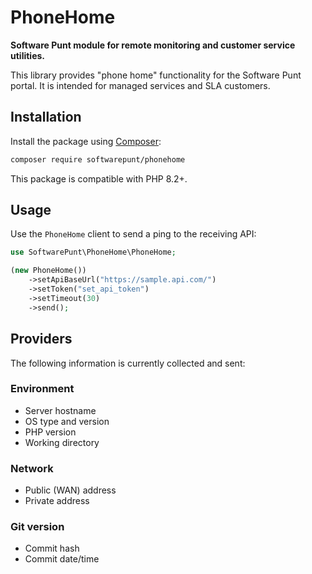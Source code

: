# PhoneHome
**Software Punt module for remote monitoring and customer service utilities.**

This library provides "phone home" functionality for the Software Punt portal. It is intended for managed services and SLA customers.

## Installation
Install the package using [Composer](https://getcomposer.org/):

```bash
composer require softwarepunt/phonehome
```

This package is compatible with PHP 8.2+.

## Usage

Use the `PhoneHome` client to send a ping to the receiving API:

```php
use SoftwarePunt\PhoneHome\PhoneHome;

(new PhoneHome())
    ->setApiBaseUrl("https://sample.api.com/")
    ->setToken("set_api_token")
    ->setTimeout(30)
    ->send();
```

## Providers
The following information is currently collected and sent:

### Environment
 - Server hostname
 - OS type and version
 - PHP version
 - Working directory

### Network
 - Public (WAN) address
 - Private address

### Git version
 - Commit hash
 - Commit date/time
